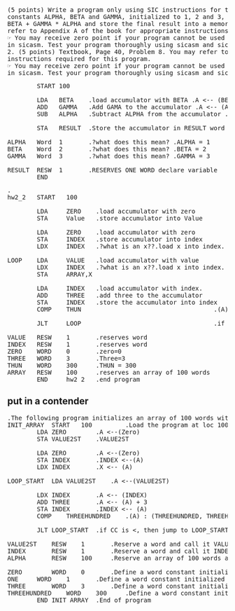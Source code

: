 <pre>
(5 points) Write a program only using SIC instructions for the following. Define three one-word
constants ALPHA, BETA and GAMMA, initialized to 1, 2 and 3, respectively. Now, perform the operation
BETA + GAMMA * ALPHA and store the final result into a memory word named RESULT. You may
refer to Appendix A of the book for appropriate instructions required for this program.
☞ You may receive zero point if your program cannot be used to generate error-free lst and obj files
in sicasm. Test your program thoroughly using sicasm and sicsim.
2. (5 points) Textbook, Page 40, Problem 8. You may refer to Appendix A of the book for appropriate
instructions required for this program.
☞ You may receive zero point if your program cannot be used to generate error-free lst and obj files
in sicasm. Test your program thoroughly using sicasm and sicsim.
</pre>

<pre>
        START 100

        LDA   BETA    .load accumulator with BETA .A <-- (BETA) 
        ADD   GAMMA   .Add GAMA to the accumulator .A <-- (A) + (GAMMA)
        SUB   ALPHA   .Subtract ALPHA from the accumulator .A <-- (A) - ALPHA

        STA   RESULT  .Store the accumulator in RESULT word .RESULT <-- (A)

ALPHA   Word  1       .?what does this mean? .ALPHA = 1
BETA    Word  2       .?what does this mean? .BETA = 2
GAMMA   Word  3       .?what does this mean? .GAMMA = 3

RESULT  RESW  1       .RESERVES ONE WORD declare variable 
        END
</pre>

<pre>.
hw2_2   START   100
        
        LDA     ZERO    .load accumulator with zero             .A <--(ZERO)
        STA     Value   .store accumulator into Value           .VALUE <--(A)
        
        LDA     ZERO    .load accumulator with zero             .A <-- (ZERO)
        STA     INDEX   .store accumulator into index           .INDEX <-- (A)
        LDX     INDEX   .?what is an x??.load x into index.     .X <-- (INDEX)
        
LOOP    LDA     VALUE   .load accumulator with value            .A <-- (VALUE)
        LDX     INDEX   .?what is an x??.load x into index.     .X <--(INDEX)
        STA     ARRAY,X 
        
        LDA     INDEX   .load accumulator with index.           .A <--(INDEX)
        ADD     THREE   .add three to the accumulator           .A <-- (A) + 3
        STA     INDEX   .store the accumulator into index       .INDEX <-- (A) 
        COMP    THUN                                    .(A):(THUN, THUN+1, THUN+2) & SET CC
        
        JLT     LOOP                                    .if CC is <, then "JUMP to LOOP"
        
VALUE   RESW    1       .reserves word
INDEX   RESW    1       .reserves word
ZERO    WORD    0       .zero=0
THREE   WORD    3       .Three=3
THUN    WORD    300     .THUN = 300
ARRAY   RESW    100     .reserves an array of 100 words
        END     hw2_2   .end program
</pre>
## put in a contender
<pre>
.The following program initializes an array of 100 words with the integer 0.
INIT_ARRAY 	START	100 		.Load the program at loc 100
		LDA	ZERO 		.A <--(Zero)
		STA	VALUE2ST	.VALUE2ST	

		LDA	ZERO 		.A <--(Zero)
		STA	INDEX 		.INDEX <--(A)
		LDX	INDEX		.X <-- (A)

LOOP_START	LDA	VALUE2ST	.A <--(VALUE2ST)	

		LDX	INDEX 		.A <-- (INDEX)
		ADD	THREE 		.A <-- (A) + 3
		STA	INDEX  		.INDEX <-- (A)
		COMP	THREEHUNDRED    .(A) : (THREEHUNDRED, THREEHUNDRED+1, THREEHUNDRED+2) and set CC accordingly

		JLT	LOOP_START	.if CC is <, then jump to LOOP_START

VALUE2ST	RESW	1		.Reserve a word and call it VALUE2ST
INDEX		RESW	1		.Reserve a word and call it INDEX
ALPHA		RESW	100		.Reserve an array of 100 words and call it SRC_ARRAY

ZERO		WORD	0		.Define a word constant initialized to 0
ONE		WORD	1		.Define a word constant initialized to 1
THREE		WORD	3		.Define a word constant initialized to 3
THREEHUNDRED	WORD	300		.Define a word constant initialized to 300
		END	INIT_ARRAY	.End of program
</pre>
